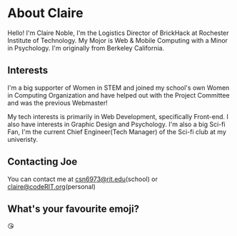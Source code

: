 # About Claire

Hello! I'm Claire Noble, I'm the Logistics Director of BrickHack at Rochester Institute of Technology. My Mojor is Web & Mobile Computing with a Minor in Psychology. I'm originally from Berkeley California. 

## Interests

I'm a big supporter of Women in STEM and joined my school's own Women in Computing Organization and have helped out with the Project Committee and was the previous Webmaster!

My tech interests is primarily in Web Development, specifically Front-end. I also have interests in Graphic Design and Psychology.
I'm also a big Sci-fi Fan, I'm the current Chief Engineer(Tech Manager) of the Sci-fi club at my univeristy.

## Contacting Joe

You can contact me at csn6973@rit.edu(school) or claire@codeRIT.org(personal)

## What's your favourite emoji?

😘
